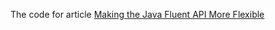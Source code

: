 The code for article [Making the Java Fluent API More Flexible](https://dzone.com/articles/making-java-fluent-api-more-flexible)
